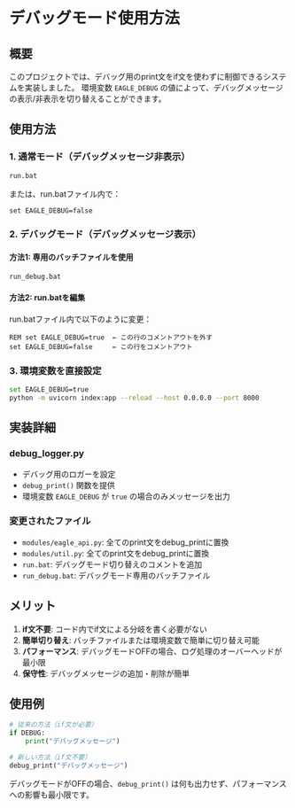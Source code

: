 # デバッグモード使用方法

## 概要

このプロジェクトでは、デバッグ用のprint文をif文を使わずに制御できるシステムを実装しました。
環境変数 `EAGLE_DEBUG` の値によって、デバッグメッセージの表示/非表示を切り替えることができます。

## 使用方法

### 1. 通常モード（デバッグメッセージ非表示）

```bash
run.bat
```

または、run.batファイル内で：
```batch
set EAGLE_DEBUG=false
```

### 2. デバッグモード（デバッグメッセージ表示）

#### 方法1: 専用のバッチファイルを使用
```bash
run_debug.bat
```

#### 方法2: run.batを編集
run.batファイル内で以下のように変更：
```batch
REM set EAGLE_DEBUG=true  ← この行のコメントアウトを外す
set EAGLE_DEBUG=false     ← この行をコメントアウト
```

### 3. 環境変数を直接設定

```bash
set EAGLE_DEBUG=true
python -m uvicorn index:app --reload --host 0.0.0.0 --port 8000
```

## 実装詳細

### debug_logger.py
- デバッグ用のロガーを設定
- `debug_print()` 関数を提供
- 環境変数 `EAGLE_DEBUG` が `true` の場合のみメッセージを出力

### 変更されたファイル
- `modules/eagle_api.py`: 全てのprint文をdebug_printに置換
- `modules/util.py`: 全てのprint文をdebug_printに置換
- `run.bat`: デバッグモード切り替えのコメントを追加
- `run_debug.bat`: デバッグモード専用のバッチファイル

## メリット

1. **if文不要**: コード内でif文による分岐を書く必要がない
2. **簡単切り替え**: バッチファイルまたは環境変数で簡単に切り替え可能
3. **パフォーマンス**: デバッグモードOFFの場合、ログ処理のオーバーヘッドが最小限
4. **保守性**: デバッグメッセージの追加・削除が簡単

## 使用例

```python
# 従来の方法（if文が必要）
if DEBUG:
    print("デバッグメッセージ")

# 新しい方法（if文不要）
debug_print("デバッグメッセージ")
```

デバッグモードがOFFの場合、`debug_print()` は何も出力せず、パフォーマンスへの影響も最小限です。

